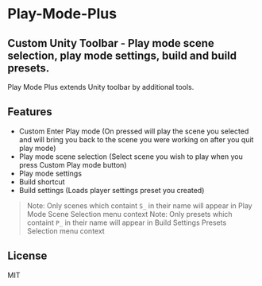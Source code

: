 # Play-Mode-Plus
## Custom Unity Toolbar - Play mode scene selection, play mode settings, build and build presets.

Play Mode Plus extends Unity toolbar by additional tools.

## Features

- Custom Enter Play mode (On pressed will play the scene you selected and will bring you back to the scene you were working on after you quit play mode)
- Play mode scene selection (Select scene you wish to play when you press Custom Play mode button)
- Play mode settings
- Build shortcut
- Build settings (Loads player settings preset you created)

> Note: Only scenes which containt `S_` in their name will appear in Play Mode Scene Selection menu context
> Note: Only presets which containt `P_` in their name will appear in Build Settings Presets Selection menu context


## License

MIT
